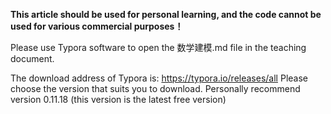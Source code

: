 **This article should be used for personal learning, and the code cannot be used for various commercial purposes！**

Please use Typora software to open the 数学建模.md file in the teaching document.

The download address of Typora is: https://typora.io/releases/all Please choose the version that suits you to download. Personally recommend version 0.11.18 (this version is the latest free version)